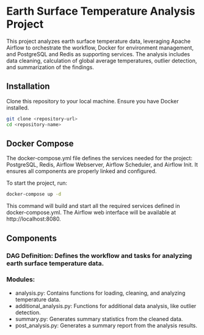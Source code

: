 # Earth Surface Temperature Analysis Project

This project analyzes earth surface temperature data, leveraging Apache Airflow to orchestrate the workflow, Docker for environment management, and PostgreSQL and Redis as supporting services. The analysis includes data cleaning, calculation of global average temperatures, outlier detection, and summarization of the findings.

## Installation

Clone this repository to your local machine. Ensure you have Docker installed.

```bash
git clone <repository-url>
cd <repository-name>
```

## Docker Compose
The docker-compose.yml file defines the services needed for the project: PostgreSQL, Redis, Airflow Webserver, Airflow Scheduler, and Airflow Init. It ensures all components are properly linked and configured.

To start the project, run:

```bash
docker-compose up -d
```

This command will build and start all the required services defined in docker-compose.yml. The Airflow web interface will be available at http://localhost:8080.

## Components
### DAG Definition: Defines the workflow and tasks for analyzing earth surface temperature data.
### Modules:
- analysis.py: Contains functions for loading, cleaning, and analyzing temperature data.
- additional_analysis.py: Functions for additional data analysis, like outlier detection.
- summary.py: Generates summary statistics from the cleaned data.
- post_analysis.py: Generates a summary report from the analysis results.
